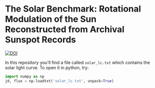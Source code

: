 The Solar Benchmark: Rotational Modulation of the Sun Reconstructed from Archival Sunspot Records
===================

[![DOI](https://zenodo.org/badge/155757742.svg)](https://zenodo.org/badge/latestdoi/155757742)

In this repository you'll find a file called `solar_lc.txt` which contains the solar light curve. To open it in python, try: 

```python
import numpy as np
jd, flux = np.loadtxt('solar_lc.txt', unpack=True)
```

